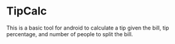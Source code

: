 # TipCalc
This is a basic tool for android to calculate a tip given the bill, tip percentage, and number of people to split the bill.
